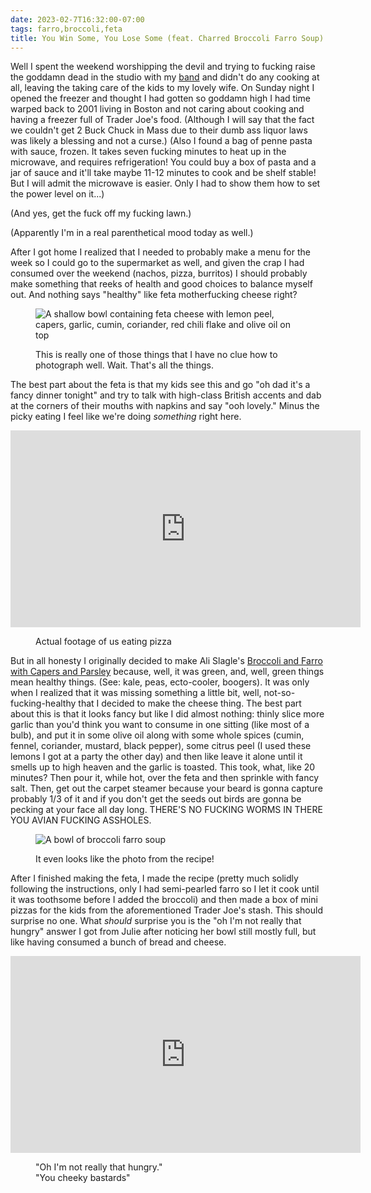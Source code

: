 ```yaml
---
date: 2023-02-7T16:32:00-07:00
tags: farro,broccoli,feta
title: You Win Some, You Lose Some (feat. Charred Broccoli Farro Soup)
---
```


Well I spent the weekend worshipping the devil and trying to fucking raise the goddamn dead in the studio with my [band](https://psionichaze.com) and didn't do any cooking at all, leaving the taking care of the kids to my lovely wife. On Sunday night I opened the freezer and thought I had gotten so goddamn high I had time warped back to 2001 living in Boston and not caring about cooking and having a freezer full of Trader Joe's food. (Although I will say that the fact we couldn't get 2 Buck Chuck in Mass due to their dumb ass liquor laws was likely a blessing and not a curse.) (Also I found a bag of penne pasta with sauce, frozen. It takes seven fucking minutes to heat up in the microwave, and requires refrigeration! You could buy a box of pasta and a jar of sauce and it'll take maybe 11-12 minutes to cook and be shelf stable! But I will admit the microwave is easier. Only I had to show them how to set the power level on it...)

(And yes, get the fuck off my fucking lawn.)

(Apparently I'm in a real parenthetical mood today as well.)

After I got home I realized that I needed to probably make a menu for the week so I could go to the supermarket as well, and given the crap I had consumed over the weekend (nachos, pizza, burritos) I should probably make something that reeks of health and good choices to balance myself out. And nothing says "healthy" like feta motherfucking cheese right?

<figure>

![A shallow bowl containing feta cheese with lemon peel, capers, garlic, cumin, coriander, red chili flake and olive oil on top](feta-cheese.jpg)

<figcaption>This is really one of those things that I have no clue how to photograph well. Wait. That's all the things.</figcaption>

</figure>

The best part about the feta is that my kids see this and go "oh dad it's a fancy dinner tonight" and try to talk with high-class British accents and dab at the corners of their mouths with napkins and say "ooh lovely." Minus the picky eating I feel like we're doing _something_ right here.

<iframe width="560" height="315" src="https://www.youtube.com/embed/30rJgn9UxJU" title="YouTube video player" frameborder="0" allow="accelerometer; autoplay; clipboard-write; encrypted-media; gyroscope; picture-in-picture; web-share" allowfullscreen></iframe>

<figure>

<figcaption>Actual footage of us eating pizza</figcaption>

</figure>

But in all honesty I originally decided to make Ali Slagle's [Broccoli and Farro with Capers and Parsley](https://archive.is/fE8sk) because, well, it was green, and, well, green things mean healthy things. (See: kale, peas, ecto-cooler, boogers). It was only when I realized that it was missing something a little bit, well, not-so-fucking-healthy that I decided to make the cheese thing. The best part about this is that it looks fancy but like I did almost nothing: thinly slice more garlic than you'd think you want to consume in one sitting (like most of a bulb), and put it in some olive oil along with some whole spices (cumin, fennel, coriander, mustard, black pepper), some citrus peel (I used these lemons I got at a party the other day) and then like leave it alone until it smells up to high heaven and the garlic is toasted. This took, what, like 20 minutes?  Then pour it, while hot, over the feta and then sprinkle with fancy salt. Then, get out the carpet steamer because your beard is gonna capture probably 1/3 of it and if you don't get the seeds out birds are gonna be pecking at your face all day long.  THERE'S NO FUCKING WORMS IN THERE YOU AVIAN FUCKING ASSHOLES.

<figure>

![A bowl of broccoli farro soup](broccoli-farro.jpg)

<figcaption>It even looks like the photo from the recipe!</figcaption>

</figure>

After I finished making the feta, I made the recipe (pretty much solidly following the instructions, only I had semi-pearled farro so I let it cook until it was toothsome before I added the broccoli) and then made a box of mini pizzas for the kids from the aforementioned Trader Joe's stash.  This should surprise no one.  What _should_ surprise you is the "oh I'm not really that hungry" answer I got from Julie after noticing her bowl still mostly full, but like having consumed a bunch of bread and cheese.

<iframe width="560" height="315" src="https://www.youtube.com/embed/Wul3TNeiZLQ" title="YouTube video player" frameborder="0" allow="accelerometer; autoplay; clipboard-write; encrypted-media; gyroscope; picture-in-picture; web-share" allowfullscreen></iframe>

<figure>

<figcaption>"Oh I'm not really that hungry."<br>"You cheeky bastards"</figcaption>

</figure>
